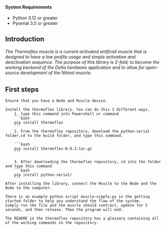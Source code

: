 #### System Requirements

- Python 3.12 or greater
- Pyserial 3.5 or greater

## Introduction

###### The Thermoflex muscle is a current activated artificial muscle that is designed to have a low profile usage and simple activation and deactivation sequence. The purpose of this library is 2-fold; to become the working backend of the Delta hardware application and to allow for open-source development of the Nitinol muscle.

## First steps

    Ensure that you have a Node and Muscle device. 
    
    Install the thermoflex library. You can do this 3 different ways.
        1. type this command into Powershell or command
        ```bash
        pip install thermoflex
        ```
        2. From the thermoflex repository, download the python-serial folder,cd to the build folder, and type this command.
        
        ```bash
        pip install thermoflex-0.0.3.tar.gz 
        ```
        
        3. After downloading the thermoflex repository, cd into the folder and type this command
        ```bash
        pip install python-serial/
        ```
    After installing the library, connect the Muscle to the Node and the Node to the computer. 

    There is an example python script muscle-simple.py in the getting started folder to help you understand the flow of the system.
    Simply run the file and the muscle should contract, update for 5 seconds, and then release. Then the program will end.

    The README in the thermoflex repository has a glossary containing all of the working commands in the repository.
